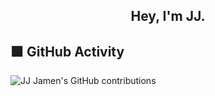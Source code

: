 <div align="center"><h2>Hey, I'm JJ.</h2></div>

## 🟩 GitHub Activity
![JJ Jamen's GitHub contributions](https://ghchart.rshah.org/00ff99/JJ-Jamen)